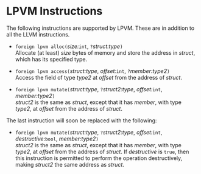 # LPVM Instructions #

The following instructions are supported by LPVM.  These are in addition to all
the LLVM instructions.

* `foreign lpvm alloc(`*size:*`int`, `?`*struct:type*`)`  
   Allocate (at least) *size* bytes of memory and store the address in
   *struct*, which has its specified type.

* `foreign lpvm access(`*struct:type*, *offset:*`int`, `?`*member:type2*`)`  
   Access the field of type *type2* at *offset* from the address of *struct*.

* `foreign lpvm mutate(`*struct:type*, `?`*struct2:type*, *offset:*`int`,
   *member:type2*`)`  
  *struct2* is the same as *struct*, except that it has *member*, with type
 *type2*, at *offset* from the address of *struct*.

The last instruction will soon be replaced with the following:

* `foreign lpvm mutate(`*struct:type*, `?`*struct2:type*, *offset:*`int`,
   *destructive*:`bool`, *member:type2*`)`  
   *struct2* is the same as *struct*, except that it has *member*, with type
   *type2*, at *offset* from the address of *struct*.
   If *destructive* is `true`, then this instruction is permitted to
   perform the operation destructively, making *struct2* the same address
   as *struct*.

